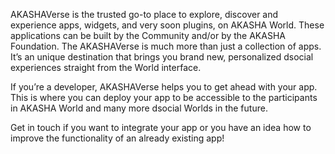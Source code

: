 AKASHAVerse is the trusted go-to place to explore, discover and experience apps, widgets, and very soon plugins, on AKASHA World. These applications can be built by the Community and/or by the AKASHA Foundation. The AKASHAVerse is much more than just a collection of apps. It’s an unique destination that brings you brand new, personalized dsocial experiences straight from the World interface. 

If you’re a developer, AKASHAVerse helps you to get ahead with your app. This is where you can deploy your app to be accessible to the participants in AKASHA World and many more dsocial Worlds in the future. 

Get in touch if you want to integrate your app or you have an idea how to improve the functionality of an already existing app!